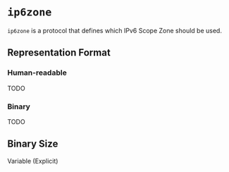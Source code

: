 # `ip6zone`

`ip6zone` is a protocol that defines which IPv6 Scope Zone should be used.

## Representation Format

### Human-readable

TODO
	
### Binary

TODO

## Binary Size

Variable (Explicit)